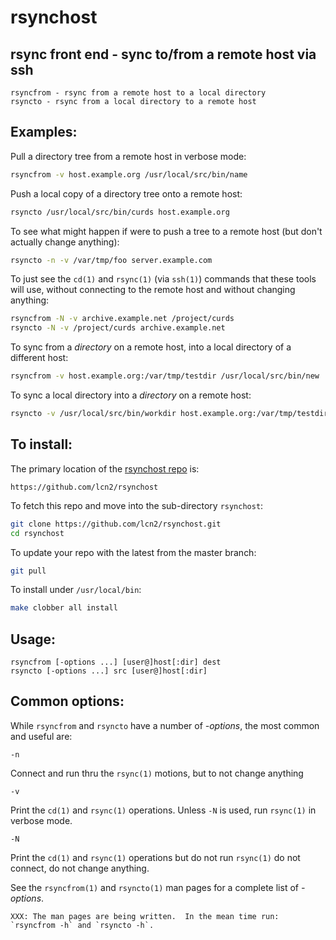 # rsynchost

## rsync front end - sync to/from a remote host via ssh

```
rsyncfrom - rsync from a remote host to a local directory
rsyncto - rsync from a local directory to a remote host
```

## Examples:

Pull a directory tree from a remote host in verbose mode:

```sh
rsyncfrom -v host.example.org /usr/local/src/bin/name
```

Push a local copy of a directory tree onto a remote host:

```sh
rsyncto /usr/local/src/bin/curds host.example.org
```

To see what might happen if were to push a tree to a remote host
(but don't actually change anything):

```sh
rsyncto -n -v /var/tmp/foo server.example.com
```

To just see the `cd(1)` and `rsync(1)` (via `ssh(1)`) commands
that these tools will use, without connecting to the remote host
and without changing anything:

```sh
rsyncfrom -N -v archive.example.net /project/curds
rsyncto -N -v /project/curds archive.example.net
```

To sync from a *directory* on a remote host, into a local directory of a different host:

```sh
rsyncfrom -v host.example.org:/var/tmp/testdir /usr/local/src/bin/new
```

To sync a local directory into a *directory* on a remote host:

```sh
rsyncto -v /usr/local/src/bin/workdir host.example.org:/var/tmp/testdir
```

## To install:

The primary location of the [rsynchost repo](https://github.com/lcn2/rsynchost) is:

```url
https://github.com/lcn2/rsynchost
```

To fetch this repo and move into the sub-directory `rsynchost`:

```sh
git clone https://github.com/lcn2/rsynchost.git
cd rsynchost
```

To update your repo with the latest from the master branch:


```sh
git pull
```

To install under `/usr/local/bin`:


```sh
make clobber all install
```

## Usage:

```
rsyncfrom [-options ...] [user@]host[:dir] dest
rsyncto [-options ...] src [user@]host[:dir]
```

## Common options:

While `rsyncfrom` and `rsyncto` have a number of _-options_, the most common and useful are:

```
-n
```
Connect and run thru the `rsync(1)` motions, but to not change anything

```
-v
```
Print the `cd(1)` and `rsync(1)` operations.  Unless `-N` is used, run `rsync(1)` in verbose mode.

```
-N
```
Print the `cd(1)` and `rsync(1)` operations but do not run `rsync(1)` do not connect, do not change anything.

See the `rsyncfrom(1)` and `rsyncto(1)` man pages for a complete list of  _-options_.

```
XXX: The man pages are being written.  In the mean time run: `rsyncfrom -h` and `rsyncto -h`.
```
